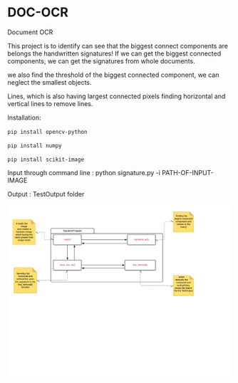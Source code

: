 # DOC-OCR
 Document OCR
 
 This project is to identify can see that the biggest connect components are belongs the handwritten signatures! If we can get the biggest connected components, 
 we can get the signatures from whole documents.
 
 we also find the threshold of the biggest connected component,
 we can neglect the smallest objects.
 
 Lines, which is also having largest connected pixels finding horizontal and vertical lines to remove lines.
 
 Installation:
 
 `pip install opencv-python`
 
 `pip install numpy`
 
 `pip install scikit-image`
 
 
 Input through command line : python signature.py -i PATH-OF-INPUT-IMAGE
 
 Output : TestOutput folder
 
 
 
![alt text](https://raw.githubusercontent.com/Rakesh21M/Signature/master/Images/signature_model.png)


